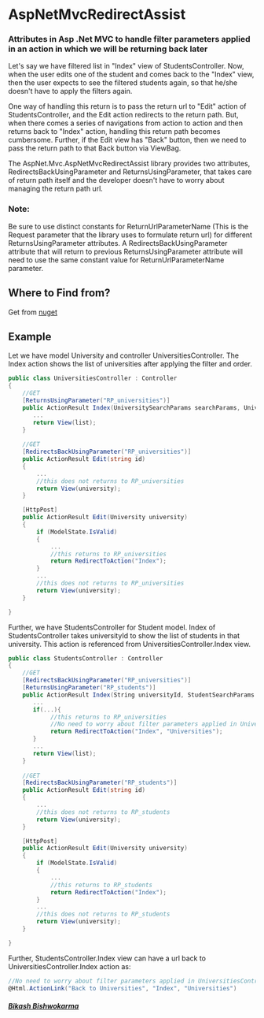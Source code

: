 # AspNetMvcRedirectAssist
### Attributes in Asp .Net MVC to handle filter parameters applied in an action in which we will be returning back later

Let's say we have filtered list in "Index" view of StudentsController. Now, when the user edits one of the student and comes back to the "Index" view, then the user expects to see the filtered students again, so that he/she doesn't have to apply the filters again.

One way of handling this return is to pass the return url to "Edit" action of StudentsController, and the Edit action redirects to the return path. But, when there comes a series of navigations from action to action and then returns back to "Index" action, handling this return path becomes cumbersome. Further, if the Edit view has "Back" button, then we need to pass the return path to that Back button via ViewBag.

The AspNet.Mvc.AspNetMvcRedirectAssist library provides two attributes, RedirectsBackUsingParameter and ReturnsUsingParameter, that takes care of return path itself and the developer doesn't have to worry about managing the return path url.

### Note: 
Be sure to use distinct constants for ReturnUrlParameterName (This is the Request parameter that the library uses to formulate return url) for different ReturnsUsingParameter attributes. A RedirectsBackUsingParameter attribute that will return to previous ReturnsUsingParameter attribute will need to use the same constant value for ReturnUrlParameterName parameter.

## Where to Find from?
Get from [nuget](https://www.nuget.org/packages/AspNet.Mvc.RedirectAssist/)


## Example
Let we have model University and controller UniversitiesController. The Index action shows the list of universities after applying the filter and order.

```CS
public class UniversitiesController : Controller
{
	//GET
	[ReturnsUsingParameter("RP_universities")]
	public ActionResult Index(UniversitySearchParams searchParams, UniversityOrderbyParams orderBy){
	   ...
	   return View(list);
	}
	
	//GET
	[RedirectsBackUsingParameter("RP_universities")]
	public ActionResult Edit(string id)
	{
		...
		//this does not returns to RP_universities
		return View(university);
	}

	[HttpPost]
	public ActionResult Edit(University university)
	{
		if (ModelState.IsValid)
		{
			...
			//this returns to RP_universities
			return RedirectToAction("Index");
		}
		...
		//this does not returns to RP_universities
		return View(university);
	}

}

```

Further, we have StudentsController for Student model. Index of StudentsController takes universityId to show the list of students in that university. This action is referenced from UniversitiesController.Index view.


```CS
public class StudentsController : Controller
{
	//GET
	[RedirectsBackUsingParameter("RP_universities")]
	[ReturnsUsingParameter("RP_students")]
	public ActionResult Index(String universityId, StudentSearchParams searchParams, StudentOrderbyParams orderBy){
	   ...
	   if(...){
			//this returns to RP_universities
			//No need to worry about filter parameters applied in UniversitiesController.Index
			return RedirectToAction("Index", "Universities");
	   }
	   ...
	   return View(list);
	}
	
	//GET
	[RedirectsBackUsingParameter("RP_students")]
	public ActionResult Edit(string id)
	{
		...
		//this does not returns to RP_students
		return View(university);
	}

	[HttpPost]
	public ActionResult Edit(University university)
	{
		if (ModelState.IsValid)
		{
			...
			//this returns to RP_students
			return RedirectToAction("Index");
		}
		...
		//this does not returns to RP_students
		return View(university);
	}

}

```

Further, StudentsController.Index view can have a url back to UniversitiesController.Index action as:

```CS
//No need to worry about filter parameters applied in UniversitiesController.Index
@Html.ActionLink("Back to Universities", "Index", "Universities") 
```
##### [Bikash Bishwokarma](https://bbishwokarma.github.io/)

